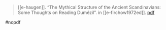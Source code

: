 > [[e-haugen]]. “The Mythical Structure of the Ancient Scandinavians: Some Thoughts on Reading Dumézil”. in [[e-firchow1972ed]]. [pdf](a/e-haugen1972.pdf)

#nopdf 